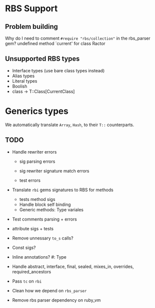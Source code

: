 # RBS Support

## Problem building

Why do I need to comment `#require "rbs/collection"` in the rbs_parser gem?
    undefined method `current' for class Ractor




## Unsupported RBS types

* Interface types (use bare class types instead)
* Alias types
* Literal types
* Boolish
* class -> T::Class[CurrentClass]

# Generics types

We automatically translate `Array`, `Hash`, to their `T::` counterparts.


## TODO

* Handle rewriter errors
  * sig parsing errors
  * sig rewriter signature match errors

  * test errors

* Translate `rbi` gems signatures to RBS for methods
  * tests method sigs
  * Handle block self binding
  * Generic methods: Type variales

* Test comments parsing + errors
* attribute sigs + tests

* Remove unnessary `to_s` calls?
* Const sigs?
* Inline annotations? #: Type
* Handle abstract, interface, final, sealed, mixes_in, overrides, required_ancestors

* Pass `tc` on `rbi`

* Clean how we depend on `rbs_parser`
* Remove rbs parser dependency on ruby_vm
